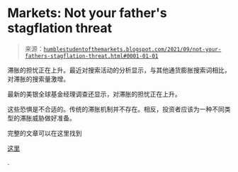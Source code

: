 <!--yml

类别：未分类

日期：2024-05-18 01:54:58

-->

# Markets: Not your father's stagflation threat

> 来源：[`humblestudentofthemarkets.blogspot.com/2021/09/not-your-fathers-stagflation-threat.html#0001-01-01`](https://humblestudentofthemarkets.blogspot.com/2021/09/not-your-fathers-stagflation-threat.html#0001-01-01)

滞胀的担忧正在上升。最近对搜索活动的分析显示，与其他通货膨胀搜索词相比，对滞胀的搜索量激增。

最新的美银全球基金经理调查还显示，对滞胀的担忧正在上升。

这些恐惧是不合适的。传统的滞胀机制并不存在。相反，投资者应该为一种不同类型的滞胀威胁做好准备。

完整的文章可以在这里找到

[这里](https://humblestudentofthemarkets.com/2021/09/18/not-your-fathers-stagflation-threat/)

.

